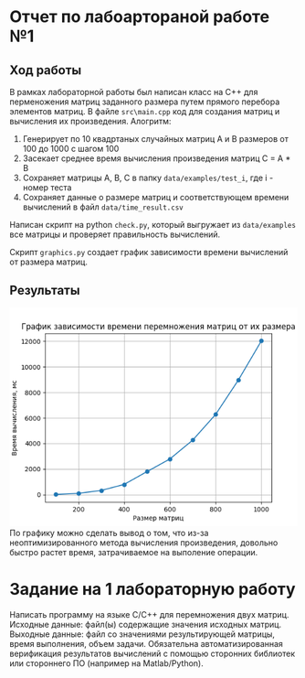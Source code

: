 # Отчет по лабоартораной работе №1
## Ход работы
В рамках лабораторной работы был написан класс на C++ для перменожения матриц заданного размера путем прямого перебора элементов матриц. 
В файле `src\main.cpp` код для создания матриц и вычисления их произведения.
Алогритм:
1. Генерирует по 10 квадртаных случайных матриц A и B размеров от 100 до 1000 с шагом 100
2. Засекает среднее время вычисления произведения матриц C = A * B
3. Сохраняет матрицы A, B, C в папку `data/examples/test_i`, где i - номер теста
4. Сохраняет данные о размере матриц и соответствующем времени вычислений в файл `data/time_result.csv`

Написан скрипт на python `check.py`, который выгружает из `data/examples` все матрицы и проверяет правильность вычислений.

Скрипт `graphics.py` создает график зависимости времени вычислений от размера матриц.

## Результаты
![alt text](plot.png)
По графику можно сделать вывод о том, что из-за неоптимизированного метода вычисления произведения, довольно быстро растет время, затрачиваемое на выполение операции.

# Задание на 1 лабораторную работу

Написать программу на языке C/C++ для перемножения двух матриц. 
Исходные данные: файл(ы) содержащие значения исходных матриц.
Выходные данные: файл со значениями результирующей матрицы, время выполнения, объем задачи.
Обязательна автоматизированная верификация результатов вычислений с помощью сторонних библиотек или стороннего ПО (например на Matlab/Python).

